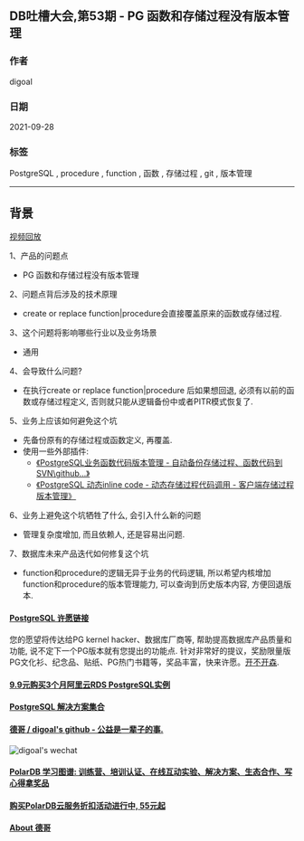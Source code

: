## DB吐槽大会,第53期 - PG 函数和存储过程没有版本管理  
  
### 作者  
digoal  
  
### 日期  
2021-09-28  
  
### 标签  
PostgreSQL , procedure , function , 函数 , 存储过程 , git , 版本管理    
  
----  
  
## 背景  
[视频回放](https://www.bilibili.com/video/BV1hR4y1E7t4/)  
  
1、产品的问题点  
- PG 函数和存储过程没有版本管理  
  
2、问题点背后涉及的技术原理  
- create or replace function|procedure会直接覆盖原来的函数或存储过程.   
  
3、这个问题将影响哪些行业以及业务场景  
- 通用  
  
4、会导致什么问题?  
- 在执行create or replace function|procedure 后如果想回退, 必须有以前的函数或存储过程定义, 否则就只能从逻辑备份中或者PITR模式恢复了.   
  
5、业务上应该如何避免这个坑  
- 先备份原有的存储过程或函数定义, 再覆盖.
- 使用一些外部插件:
    - [《PostgreSQL业务函数代码版本管理 - 自动备份存储过程、函数代码到SVN\github\...》](../201703/20170305_01.md)
    - [《PostgreSQL 动态inline code - 动态存储过程代码调用 - 客户端存储过程版本管理》](../201908/20190825_01.md)  
  
6、业务上避免这个坑牺牲了什么, 会引入什么新的问题  
- 管理复杂度增加, 而且依赖人, 还是容易出问题.  
  
7、数据库未来产品迭代如何修复这个坑  
- function和procedure的逻辑无异于业务的代码逻辑, 所以希望内核增加function和procedure的版本管理能力, 可以查询到历史版本内容, 方便回退版本.    
     
  
#### [PostgreSQL 许愿链接](https://github.com/digoal/blog/issues/76 "269ac3d1c492e938c0191101c7238216")
您的愿望将传达给PG kernel hacker、数据库厂商等, 帮助提高数据库产品质量和功能, 说不定下一个PG版本就有您提出的功能点. 针对非常好的提议，奖励限量版PG文化衫、纪念品、贴纸、PG热门书籍等，奖品丰富，快来许愿。[开不开森](https://github.com/digoal/blog/issues/76 "269ac3d1c492e938c0191101c7238216").  
  
  
#### [9.9元购买3个月阿里云RDS PostgreSQL实例](https://www.aliyun.com/database/postgresqlactivity "57258f76c37864c6e6d23383d05714ea")
  
  
#### [PostgreSQL 解决方案集合](https://yq.aliyun.com/topic/118 "40cff096e9ed7122c512b35d8561d9c8")
  
  
#### [德哥 / digoal's github - 公益是一辈子的事.](https://github.com/digoal/blog/blob/master/README.md "22709685feb7cab07d30f30387f0a9ae")
  
  
![digoal's wechat](../pic/digoal_weixin.jpg "f7ad92eeba24523fd47a6e1a0e691b59")
  
  
#### [PolarDB 学习图谱: 训练营、培训认证、在线互动实验、解决方案、生态合作、写心得拿奖品](https://www.aliyun.com/database/openpolardb/activity "8642f60e04ed0c814bf9cb9677976bd4")
  
  
#### [购买PolarDB云服务折扣活动进行中, 55元起](https://www.aliyun.com/activity/new/polardb-yunparter?userCode=bsb3t4al "e0495c413bedacabb75ff1e880be465a")
  
  
#### [About 德哥](https://github.com/digoal/blog/blob/master/me/readme.md "a37735981e7704886ffd590565582dd0")
  
